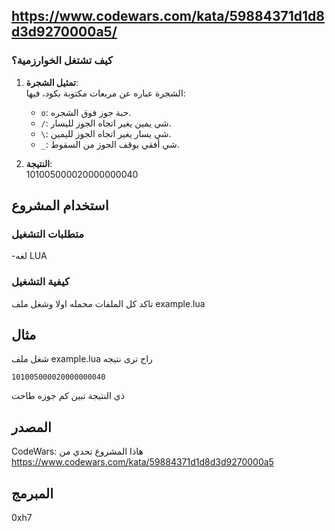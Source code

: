 ## https://www.codewars.com/kata/59884371d1d8d3d9270000a5/
### كيف تشتغل الخوارزمية؟  

1. **تمثيل الشجرة**:  
   الشجرة عباره عن مربعات مكتوبة بكود، فيها:
   - `o`: حبة جوز فوق الشجره.
   - `/`: شي يمين يغير اتجاه الجوز لليسار.
   - `\`: شي يسار يغير اتجاه الجوز لليمين.
   - `_`: شي أفقي يوقف الجوز من السقوط.

3. **النتيجة**:  
  101005000020000000040
## استخدام المشروع

### متطلبات التشغيل
-لغه LUA 

### كيفية التشغيل
تاكد كل الملفات محمله اولا  وشغل ملف 
example.lua

## مثال

شغل ملف 
example.lua
راح ترى نتيجه
```
101005000020000000040
```

ذي النتيجة تبين كم جوزه طاحت

## المصدر
CodeWars: هاذا المشروع تحدي من 
https://www.codewars.com/kata/59884371d1d8d3d9270000a5

## المبرمج
0xh7

